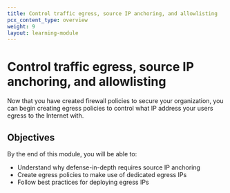 ```yaml
---
title: Control traffic egress, source IP anchoring, and allowlisting
pcx_content_type: overview
weight: 9
layout: learning-module
---
```


# Control traffic egress, source IP anchoring, and allowlisting

Now that you have created firewall policies to secure your organization, you can begin creating egress policies to control what IP address your users egress to the Internet with.

## Objectives

By the end of this module, you will be able to:

- Understand why defense-in-depth requires source IP anchoring
- Create egress policies to make use of dedicated egress IPs
- Follow best practices for deploying egress IPs
